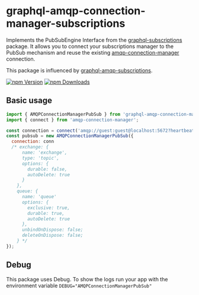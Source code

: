# graphql-amqp-connection-manager-subscriptions

Implements the PubSubEngine Interface from the [graphql-subscriptions](https://github.com/apollographql/graphql-subscriptions) package.
It allows you to connect your subscriptions manager to the PubSub mechanism and reuse the existing [amqp-connection-manager](https://github.com/jwalton/node-amqp-connection-manager) connection.

This package is influenced by [graphql-amqp-subscriptions](https://github.com/Surnet/graphql-amqp-subscriptions).

[![npm Version](https://img.shields.io/npm/v/graphql-amqp-connection-manager-subscriptions.svg)](https://www.npmjs.com/package/graphql-amqp-connection-manager-subscriptions)
[![npm Downloads](https://img.shields.io/npm/dm/graphql-amqp-connection-manager-subscriptions.svg)](https://www.npmjs.com/package/graphql-amqp-connection-manager-subscriptions)

## Basic usage

```javascript
import { AMQPConnectionManagerPubSub } from 'graphql-amqp-connection-manager-subscriptions';
import { connect } from 'amqp-connection-manager';

const connection = connect('amqp://guest:guest@localhost:5672?heartbeat=20');
const pubsub = new AMQPConnectionManagerPubSub({
  connection: conn
  /* exchange: {
      name: 'exchange',
      type: 'topic',
      options: {
        durable: false,
        autoDelete: true
      }
    },
    queue: {
      name: 'queue'
      options: {
        exclusive: true,
        durable: true,
        autoDelete: true
      },
      unbindOnDispose: false;
      deleteOnDispose: false;
    } */
});
```

## Debug

This package uses Debug.
To show the logs run your app with the environment variable `DEBUG="AMQPConnectionManagerPubSub"`
